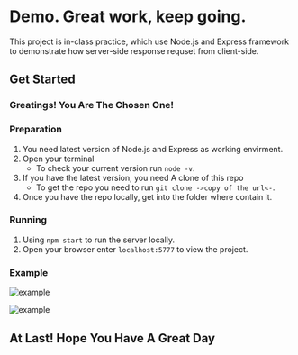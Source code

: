 # Demo. Great work, keep going.

This project is in-class practice, which use Node.js and Express framework to demonstrate how server-side response requset from client-side.

## Get Started

### Greatings! You Are The Chosen One!

### Preparation

1. You need latest version of Node.js and Express as working envirment.
2. Open your terminal
   - To check your current version run `node -v`.
3. If you have the latest version, you need A clone of this repo
   - To get the repo you need to run `git clone ->copy of the url<-`.
4. Once you have the repo locally, get into the folder where contain it.

### Running

1. Using `npm start` to run the server locally.
2. Open your browser enter `localhost:5777` to view the project.

### Example

![example](http://g.recordit.co/YidD8zEL1f.gif)

![example](http://g.recordit.co/Agc8BXW7Mc.gif)

## At Last! Hope You Have A Great Day
